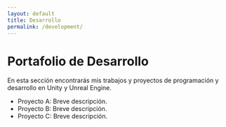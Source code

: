 ```yaml
---
layout: default
title: Desarrollo
permalink: /development/
---
```


# Portafolio de Desarrollo

En esta sección encontrarás mis trabajos y proyectos de programación y desarrollo en Unity y Unreal Engine.

- Proyecto A: Breve descripción.  
- Proyecto B: Breve descripción.  
- Proyecto C: Breve descripción.
